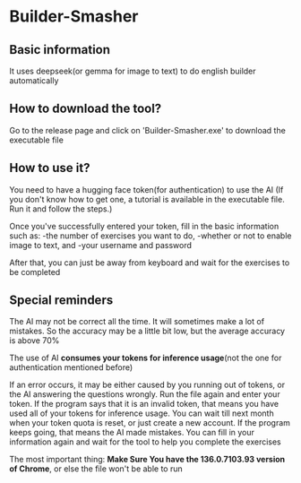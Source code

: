 # Builder-Smasher

## Basic information

It uses deepseek(or gemma for image to text) to do english builder automatically



## How to download the tool?

Go to the release page and click on 'Builder-Smasher.exe' to download the executable file



## How to use it?

You need to have a hugging face token(for authentication) to use the AI
(If you don't know how to get one, a tutorial is available in the executable file. Run it and follow the steps.)

Once you've successfully entered your token, fill in the basic information such as:
-the number of exercises you want to do,
-whether or not to enable image to text, and
-your username and password

After that, you can just be away from keyboard and wait for the exercises to be completed



## Special reminders

The AI may not be correct all the time. It will sometimes make a lot of mistakes. So the accuracy may be a little bit low, but the average accuracy is above 70%

The use of AI **consumes your tokens for inference usage**(not the one for authentication mentioned before)

If an error occurs, it may be either caused by you running out of tokens, or the AI answering the questions wrongly. Run the file again and enter your token. If the program says that it is an invalid token, that means you have used all of your tokens for inference usage. You can wait till next month when your token quota is reset, or just create a new account. If the program keeps going, that means the AI made mistakes. You can fill in your information again and wait for the tool to help you complete the exercises

The most important thing:
**Make Sure You have the 136.0.7103.93 version of Chrome**, or else the file won't be able to run
